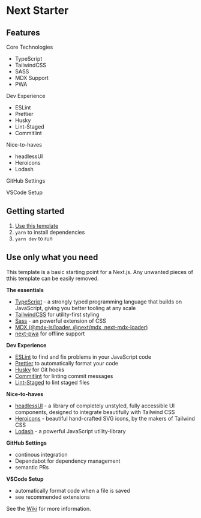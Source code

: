 # Next Starter

## Features

Core Technologies
- TypeScript
- TailwindCSS
- SASS
- MDX Support
- PWA

Dev Experience
- ESLint
- Prettier
- Husky
- Lint-Staged
- Commitlint

Nice-to-haves
- headlessUI
- Heroicons
- Lodash

GitHub Settings


VSCode Setup

## Getting started

1. [Use this template](https://github.com/misikoff/next-starter/generate)
2. `yarn` to install dependencies
3. `yarn dev` to run

## Use only what you need

This template is a basic starting point for a Next.js. Any unwanted pieces of tthis template can be easily removed.

**The essentials**
- [TypeScript](https://www.typescriptlang.org) - a strongly typed programming language that builds on JavaScript, giving you better tooling at any scale
- [TailwindCSS](https://github.com/tailwindlabs/tailwindcss) for utility-first styling
- [Sass](https://sass-lang.com) - an powerful extension of CSS
- [MDX (@mdx-js/loader, @next/mdx, next-mdx-loader)](https://mdxjs.com/)
- [next-pwa](https://github.com/shadowwalker/next-pwa) for offline support

**Dev Experience**
- [ESLint](https://eslint.org) to find and fix problems in your JavaScript code
- [Prettier](https://prettier.io) to automatically format your code
- [Husky](https://typicode.github.io/husky) for Git hooks
- [Commitlint](https://commitlint.js.org) for linting commit messages
- [Lint-Staged](https://www.npmjs.com/package/lint-staged) to lint staged files

**Nice-to-haves**
- [headlessUI](https://headlessui.dev) - a library of completely unstyled, fully accessible UI components, designed to integrate beautifully with Tailwind CSS
- [Heroicons](https://heroicons.com/) - beautiful hand-crafted SVG icons, by the makers of Tailwind CSS
- [Lodash](https://lodash.com) - a powerful JavaScript utility-library

**GitHub Settings**
- continous integration 
- Dependabot for dependency management
- semantic PRs

**VSCode Setup**
- automatically format code when a file is saved
- see recommended extensions


See the [Wiki](https://github.com/misikoff/next-starter-template/wiki) for more information.
